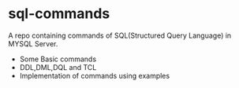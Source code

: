 # sql-commands
A repo containing commands of SQL(Structured Query Language) in MYSQL Server.
- Some Basic commands
- DDL,DML,DQL and TCL
- Implementation of commands using examples
